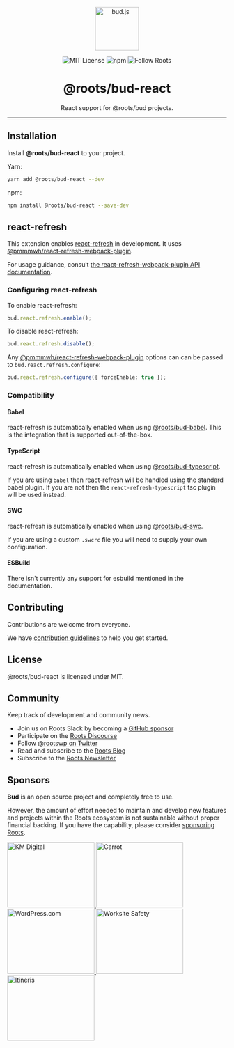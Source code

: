 <p align="center"><img src="https://cdn.roots.io/app/uploads/logo-bud.svg" height="100" alt="bud.js" /></p>

<p align="center">
  <img alt="MIT License" src="https://img.shields.io/github/license/roots/bud?color=%23525ddc&style=flat-square" />
  <img alt="npm" src="https://img.shields.io/npm/v/@roots/bud.svg?color=%23525ddc&style=flat-square" />
  <img alt="Follow Roots" src="https://img.shields.io/twitter/follow/rootswp.svg?color=%23525ddc&style=flat-square" />
</p>

<h1 align="center"><strong>@roots/bud-react</strong></h1>

<p align="center">
  React support for @roots/bud projects.
</p>

---

## Installation

Install **@roots/bud-react** to your project.

Yarn:

```sh
yarn add @roots/bud-react --dev
```

npm:

```sh
npm install @roots/bud-react --save-dev
```

## react-refresh

This extension enables [react-refresh](https://www.npmjs.com/package/react-refresh) in development. It uses [@pmmmwh/react-refresh-webpack-plugin](https://github.com/pmmmwh/react-refresh-webpack-plugin).

For usage guidance, consult [the react-refresh-webpack-plugin API documentation](https://github.com/pmmmwh/react-refresh-webpack-plugin/blob/main/docs/API.md).

### Configuring react-refresh

To enable react-refresh:

```ts
bud.react.refresh.enable();
```

To disable react-refresh:

```ts
bud.react.refresh.disable();
```

Any [@pmmmwh/react-refresh-webpack-plugin](https://github.com/pmmmwh/react-refresh-webpack-plugin) options can can be passed to `bud.react.refresh.configure`:

```ts
bud.react.refresh.configure({ forceEnable: true });
```

### Compatibility

#### Babel

react-refresh is automatically enabled when using [@roots/bud-babel](https://bud.js.org/extensions/bud-babel). This is the integration that is supported out-of-the-box.

#### TypeScript

react-refresh is automatically enabled when using [@roots/bud-typescript](https://bud.js.org/extensions/bud-typescript).

If you are using `babel` then react-refresh will be handled using the standard babel plugin.
If you are not then the `react-refresh-typescript` tsc plugin will be used instead.

#### SWC

react-refresh is automatically enabled when using [@roots/bud-swc](https://bud.js.org/extensions/bud-swc).

If you are using a custom `.swcrc` file you will need to supply your own configuration.

#### ESBuild

There isn't currently any support for esbuild mentioned in the documentation.

## Contributing

Contributions are welcome from everyone.

We have [contribution guidelines](https://github.com/roots/guidelines/blob/master/CONTRIBUTING.md) to help you get started.

## License

@roots/bud-react is licensed under MIT.

## Community

Keep track of development and community news.

- Join us on Roots Slack by becoming a [GitHub
  sponsor](https://github.com/sponsors/roots)
- Participate on the [Roots Discourse](https://discourse.roots.io/)
- Follow [@rootswp on Twitter](https://twitter.com/rootswp)
- Read and subscribe to the [Roots Blog](https://roots.io/blog/)
- Subscribe to the [Roots Newsletter](https://roots.io/subscribe/)

## Sponsors

**Bud** is an open source project and completely free to use.

However, the amount of effort needed to maintain and develop new features and projects within the Roots ecosystem is not sustainable without proper financial backing. If you have the capability, please consider [sponsoring Roots](https://github.com/sponsors/roots).

<a href="https://k-m.com/">
<img src="https://cdn.roots.io/app/uploads/km-digital.svg" alt="KM Digital" width="200" height="150"/>
</a>
<a href="https://carrot.com/">
<img src="https://cdn.roots.io/app/uploads/carrot.svg" alt="Carrot" width="200" height="150"/>
</a>
<a href="https://wordpress.com/">
<img src="https://cdn.roots.io/app/uploads/wordpress.svg" alt="WordPress.com" width="200" height="150"/>
</a>
<a href="https://worksitesafety.ca/careers/">
<img src="https://cdn.roots.io/app/uploads/worksite-safety.svg" alt="Worksite Safety" width="200" height="150"/>
</a>
<a href="https://www.itineris.co.uk/">
<img src="https://cdn.roots.io/app/uploads/itineris.svg" alt="Itineris" width="200" height="150"/>
</a>
